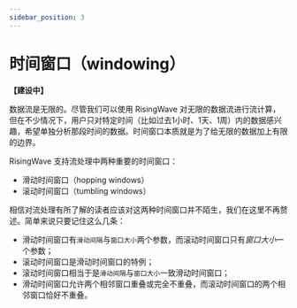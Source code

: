 ```yaml
---
sidebar_position: 3
---
```


# 时间窗口（windowing）

**【建设中】**

数据流是无限的。尽管我们可以使用 RisingWave 对无限的数据流进行流计算，但在不少情况下，用户只对特定时间（比如过去1小时、1天、1周）内的数据感兴趣，希望单独分析那段时间的数据。时间窗口本质就是为了给无限的数据加上有限的边界。

RisingWave 支持流处理中两种重要的时间窗口：
* 滑动时间窗口（hopping windows）
* 滚动时间窗口（tumbling windows）

相信对流处理有所了解的读者应该对这两种时间窗口并不陌生，我们在这里不再赘述。简单来说只要记住这么几条：

* 滑动时间窗口有`滑动间隔`与`窗口大小`两个参数，而滚动时间窗口只有*窗口大小*一个参数；
* 滚动时间窗口是滑动时间窗口的特例；
* 滚动时间窗口相当于是`滑动间隔`与`窗口大小`一致滑动时间窗口；
* 滑动时间窗口允许两个相邻窗口重叠或完全不重叠，而滚动时间窗口的两个相邻窗口恰好不重叠。


<!-- 
## 代码示例

假设我们有一条出租车行程数据流：

trip_id|  taxi_id	|completed_at	    |distance| duration
-------|-----------|-------------------|--------|---------
1      |   1001    |2022-07-01 22:00:00|4|6
2      |	1002    |2022-07-01 22:01:00|6|9
3      |	1003    |2022-07-01 22:02:00|3|5
4      |	1004    |2022-07-01 22:03:00|7|15
5      |	1005    |2022-07-01 22:05:00|2|4
6      |	1006    |2022-07-01 22:05:30|8|17
 -->